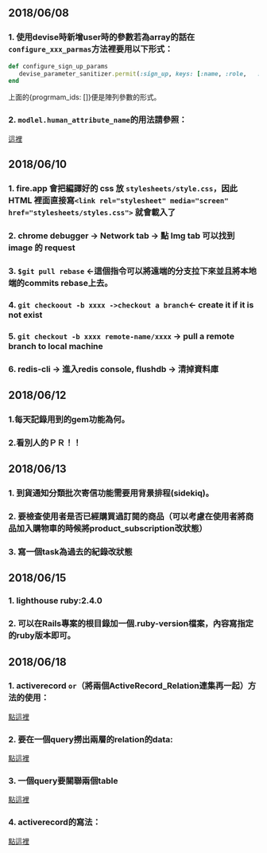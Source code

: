 ## 2018/06/08
### 1. 使用devise時新增user時的參數若為array的話在`configure_xxx_parmas`方法裡要用以下形式：
```ruby
def configure_sign_up_params
   devise_parameter_sanitizer.permit(:sign_up, keys: [:name, :role,   :student_type, { :program_ids => [] } ])
end
```
上面的{progrmam_ids: []}便是陣列參數的形式。  

### 2. `modlel.human_attribute_name`的用法請參照：
[這裡](https://apidock.com/rails/ActiveModel/Translation/human_attribute_name)

## 2018/06/10
### 1. fire.app 會把編譯好的 css 放 `stylesheets/style.css`，因此 HTML 裡面直接寫`<link rel="stylesheet" media="screen" href="stylesheets/styles.css">` 就會載入了
### 2.  chrome debugger ->  Network tab -> 點 Img tab 可以找到 image 的 request
### 3. `$git pull rebase` <-這個指令可以將遠端的分支拉下來並且將本地端的commits rebase上去。
### 4. `git checkoout -b xxxx ->checkout a branch`<- create it if it is not exist
### 5. `git checkout -b xxxx remote-name/xxxx` -> pull a remote branch to local machine
### 6. redis-cli -> 進入redis console, flushdb -> 清掉資料庫
## 2018/06/12
### 1.每天記錄用到的gem功能為何。
### 2.看別人的ＰＲ！！

## 2018/06/13
### 1. 到貨通知分類批次寄信功能需要用背景排程(sidekiq)。
### 2. 要檢查使用者是否已經購買過訂閱的商品（可以考慮在使用者將商品加入購物車的時候將product_subscription改狀態）
### 3. 寫一個task為過去的紀錄改狀態

## 2018/06/15
### 1. lighthouse ruby:2.4.0
### 2. 可以在Rails專案的根目錄加一個.ruby-version檔案，內容寫指定的ruby版本即可。

## 2018/06/18
### 1. activerecord `or`（將兩個ActiveRecord_Relation連集再一起）方法的使用：
[點這裡](https://stackoverflow.com/questions/32753168/rails-5-activerecord-or-query)
### 2. 要在一個query撈出兩層的relation的data:
[點這裡](https://stackoverflow.com/questions/31545306/rails-activerecord-query-for-joining-multiple-tables)
### 3. 一個query要關聯兩個table
[點這裡](https://stackoverflow.com/questions/17147431/ruby-on-rails-joining-multiple-tables-and-how-to-extract-data)
### 4. activerecord的寫法：
[點這裡](https://stackoverflow.com/questions/31096009/activerecord-or-query-hash-notation)

